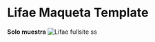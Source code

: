 # **Lifae** Maqueta Template
**Solo muestra**
![Lifae fullsite ss](/img/lifae%20full%20maqueta.png "Lifae v1.0")
